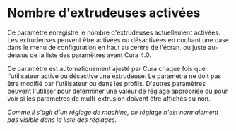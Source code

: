 Nombre d'extrudeuses activées
====
Ce paramètre enregistre le nombre d'extrudeuses actuellement activées. Les extrudeuses peuvent être activées ou désactivées en cochant une case dans le menu de configuration en haut au centre de l'écran. <!--if cura_version < 4.0-->ou juste au-dessus de la liste des paramètres avant Cura 4.0.<!--endif-->

Ce paramètre est automatiquement ajusté par Cura chaque fois que l'utilisateur active ou désactive une extrudeuse. Le paramètre ne doit pas être modifié par l'utilisateur ou dans les profils. D'autres paramètres peuvent l'utiliser pour déterminer une valeur de réglage appropriée ou pour voir si les paramètres de multi-extrusion doivent être affichés ou non.

*Comme il s'agit d'un réglage de machine, ce réglage n'est normalement pas visible dans la liste des réglages.*
